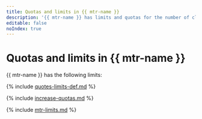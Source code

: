 ```yaml
---
title: Quotas and limits in {{ mtr-name }}
description: '{{ mtr-name }} has limits and quotas for the number of clusters, total number of processor cores for all cluster components, and total amount of virtual memory for all cluster components. For more information about the service restrictions, read this article.'
editable: false
noIndex: true
---
```


# Quotas and limits in {{ mtr-name }}


{{ mtr-name }} has the following limits:

{% include [quotes-limits-def.md](../../_includes/quotes-limits-def.md) %}

{% include [increase-quotas.md](../../_includes/increase-quotas.md) %}

{% include [mtr-limits.md](../../_includes/managed-trino/limits.md) %}
